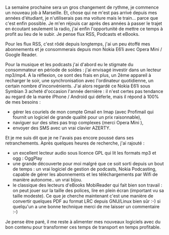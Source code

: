 <!-- title: Transports en commun et développement personnel -->
<!-- category: Mobilité -->

La semaine prochaine sera un gros changement de rythme, je commence un nouveau
job à Marseille. Et, chose qui ne m'est pas arrivé depuis mes années
d'étudiant, je n'utiliserais pas ma voiture mais le train... <!-- more --> parce que c'est
enfin possible. Je m'en réjouis car après des années à passer le trajet en
écoutant seulement la radio, j'ai enfin l'opportunité de mettre ce temps à
profit au lieu de le subir. Je pense flux RSS, Podcasts et eBooks.

Pour les flux RSS, c'est rôdé depuis longtemps, j'ai un peu étoffé mes
abonnements et je consommerais depuis mon Nokia E61i avec Opera Mini / Google
Reader.

Pour la musique et les podcasts j'ai d'abord eu le stigmate du consommateur en
période de soldes : j'ai envisagé investir dans un lecteur mp3/mp4. A la
réflexion, ce sont des frais en plus, un 2ème appareil à recharger le soir,
une synchronisation avec l'ordinateur quotidienne, un certain nombre
d'inconvénients. J'ai alors regardé ce Nokia E61i sous Symbian 3 acheté
d'occasion l'année dernière : il n'est certes pas tendance au regard de la
marée iPhone / Android qui déferle, mais il répond à 100% de mes besoins :

-    gérer les couriels de mon compte Gmail en Imap (avec Profimail qui fournit un
logiciel de grande qualité pour un prix raisonnable),
-    naviguer sur des sites pas trop complexes (merci Opera Mini ),
-    envoyer des SMS avec un vrai clavier AZERTY.

Et je me suis dit que je ne l'avais pas encore poussé dans ses retranchements.
Après quelques heures de recherche, j'ai rajouté :

*    un excellent lecteur audio sous licence GPL qui lit les formats mp3 et ogg :
OggPlay
*    une grande découverte pour moi malgré que ce soit sorti depuis un bout de
temps : un vrai logiciel de gestion de podcasts, Nokia Podcasting, capable de
gérer les abonnements et les téléchargements par Wifi de manière autonome..
un vrai bijou.
*    le classique des lecteurs d'eBooks MobiReader qui fait bien son travail : on
peut jouer sur la taille des polices, lire en plein écran (important vu sa
taille modeste). Ce que je cherche maintenant c'est une manière de convertir
quelques PDF au format LRC depuis GNU/Linux bien sûr :-) si quelqu'un a une
bonne technique merci de me laisser un commentaire :-)

Je pense être paré, il me reste à alimenter mes nouveaux logiciels avec du
bon contenu pour transformer ces temps de transport en temps profitable.